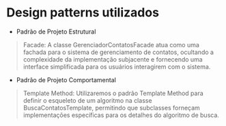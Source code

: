 # Design patterns utilizados

- Padrão de Projeto Estrutural

> Facade: A classe GerenciadorContatosFacade atua como uma fachada para o sistema de gerenciamento de contatos, ocultando a complexidade da implementação subjacente e fornecendo uma interface simplificada para os usuários interagirem com o sistema.


- Padrão de Projeto Comportamental

> Template Method: Utilizaremos o padrão Template Method para definir o esqueleto de um algoritmo na classe BuscaContatosTemplate, permitindo que subclasses forneçam implementações específicas para os detalhes do algoritmo de busca.
